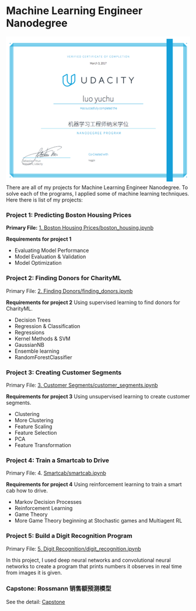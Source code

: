 # Machine Learning Engineer Nanodegree
![](cert.png)
There are all of my projects for Machine Learning Engineer Nanodegree. To solve each of the programs, I applied some of machine learning techniques. Here there is list of my projects:

### Project 1: Predicting Boston Housing Prices
**Primary File:** [1. Boston Housing Prices/boston_housing.ipynb](1.%20Boston%20Housing%20Prices/boston_housing.ipynb)

**Requirements for project 1**

* Evaluating Model Performance
* Model Evaluation & Validation
* Model Optimization

### Project 2: Finding Donors for CharityML
Primary File: [2. Finding Donors/finding_donors.ipynb](2.%20Finding%20Donors/finding_donors.ipynb)

**Requirements for project 2**
Using supervised learning to find donors for CharityML.

* Decision Trees
* Regression & Classification
* Regressions
* Kernel Methods & SVM
* GaussianNB
* Ensemble learning
* RandomForestClassifier

### Project 3: Creating Customer Segments
Primary File: [3. Customer Segments/customer_segments.ipynb](3.%20Customer%20Segments/customer_segments.ipynb)

**Requirements for project 3**
Using unsupervised learning to create customer segments.

* Clustering
* More Clustering
* Feature Scaling
* Feature Selection
* PCA
* Feature Transformation

### Project 4: Train a Smartcab to Drive
Primary File: 4. [Smartcab/smartcab.ipynb](4.%20Smartcab/smartcab.ipynb)

**Requirements for project 4**
Using reinforcement learning to train a smart cab how to drive.

* Markov Decision Processes
* Reinforcement Learning
* Game Theory
* More Game Theory beginning at Stochastic games and Multiagent RL

### Project 5: Build a Digit Recognition Program
Primary File: [5. Digit Recognition/digit_recognition.ipynb](5.%20Digit%20Recognition/digit_recognition.ipynb)

In this project, I used deep neural networks and convolutional neural networks to create a program that prints numbers it observes in real time from images it is given. 

### Capstone: Rossmann 销售额预测模型
See the detail: [Capstone](Capstone)


